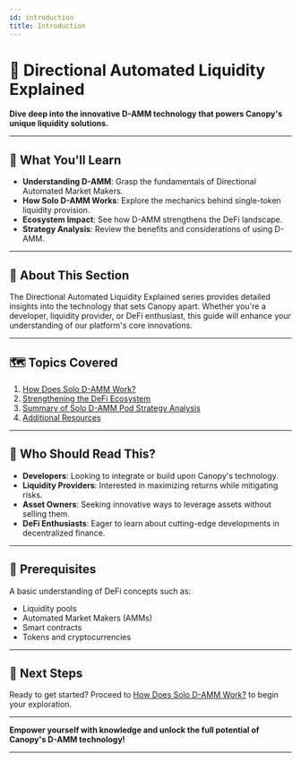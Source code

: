 ```yaml
---
id: introduction
title: Introduction
---
```


# 🔄 Directional Automated Liquidity Explained

**Dive deep into the innovative D-AMM technology that powers Canopy's unique liquidity solutions.**

---

## 🌟 **What You'll Learn**

- **Understanding D-AMM**: Grasp the fundamentals of Directional Automated Market Makers.
- **How Solo D-AMM Works**: Explore the mechanics behind single-token liquidity provision.
- **Ecosystem Impact**: See how D-AMM strengthens the DeFi landscape.
- **Strategy Analysis**: Review the benefits and considerations of using D-AMM.

---

## 📖 **About This Section**

The Directional Automated Liquidity Explained series provides detailed insights into the technology that sets Canopy apart. Whether you're a developer, liquidity provider, or DeFi enthusiast, this guide will enhance your understanding of our platform's core innovations.

---

## 🗺️ **Topics Covered**

1. [How Does Solo D-AMM Work?](how-does-solo-d-amm-work)
2. [Strengthening the DeFi Ecosystem](strengthening-the-defi-ecosystem)
3. [Summary of Solo D-AMM Pod Strategy Analysis](summary-of-directional-liquidity-strategy-analysis)
4. [Additional Resources](additional-resources)

---

## 🎯 **Who Should Read This?**

- **Developers**: Looking to integrate or build upon Canopy's technology.
- **Liquidity Providers**: Interested in maximizing returns while mitigating risks.
- **Asset Owners**: Seeking innovative ways to leverage assets without selling them.
- **DeFi Enthusiasts**: Eager to learn about cutting-edge developments in decentralized finance.

---

## 🤝 **Prerequisites**

A basic understanding of DeFi concepts such as:

- Liquidity pools
- Automated Market Makers (AMMs)
- Smart contracts
- Tokens and cryptocurrencies

---

## 📖 **Next Steps**

Ready to get started? Proceed to [How Does Solo D-AMM Work?](how-does-solo-d-amm-work) to begin your exploration.

---

**Empower yourself with knowledge and unlock the full potential of Canopy's D-AMM technology!**

---
